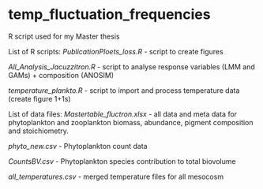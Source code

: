 # temp_fluctuation_frequencies
R script used for my Master thesis 

List of R scripts: 
*PublicationPloets_loss.R* - script to create figures 

*All_Analysis_Jacuzzitron.R* - script to analyse response variables (LMM and GAMs) + composition (ANOSIM)

*temperature_plankto.R* - script to import and process temperature data (create figure 1+1s)


List of data files: 
*Mastertable_fluctron.xlsx* - all data and meta data for phytoplankton and zooplankton biomass, abundance, pigment composition and stoichiometry.

*phyto_new.csv* - Phytoplankton count data 

*CountsBV.csv* - Phytoplankton species contribution to total biovolume 

*all_temperatures.csv* - merged temperature files for all mesocosm


